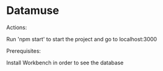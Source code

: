 # Datamuse

Actions:

Run 'npm start' to start the project and go to localhost:3000


Prerequisites:

Install Workbench in order to see the database

